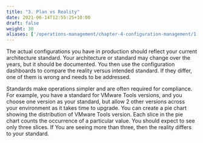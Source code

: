 ```yaml
---
title: "3. Plan vs Reality"
date: 2021-06-14T12:55:25+10:00
draft: false
weight: 30
aliases: ['/operations-management/chapter-4-configuration-management/1.4.3-plan-vs-reality']
---
```


The actual configurations you have in production should reflect your current architecture standard. Your architecture or standard may change over the years, but it should be documented. You then use the configuration dashboards to compare the reality versus intended standard. If they differ, one of them is wrong and needs to be addressed.

Standards make operations simpler and are often required for compliance. For example, you have a standard for VMware Tools versions, and you choose one version as your standard, but allow 2 other versions across your environment as it takes time to upgrade. You can create a pie chart showing the distribution of VMware Tools version. Each slice in the pie chart counts the occurrence of a particular value. You should expect to see only three slices. If You are seeing more than three, then the reality differs to your standard.
